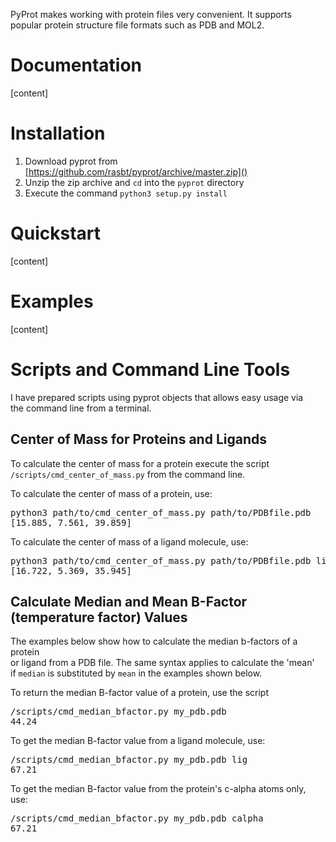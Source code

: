 PyProt makes working with protein files very convenient. It supports popular protein structure file formats such as PDB and MOL2.

# Documentation

[content]

# Installation

1. Download pyprot from [https://github.com/rasbt/pyprot/archive/master.zip]()
2. Unzip the zip archive and `cd` into the `pyprot` directory
3. Execute the command `python3 setup.py install`

# Quickstart

[content]

# Examples 

[content]

# Scripts and Command Line Tools

I have prepared scripts using pyprot objects that allows easy usage via  
the command line from a terminal.  

## Center of Mass for Proteins and Ligands
To calculate the center of mass for a protein execute the script  
`/scripts/cmd_center_of_mass.py` from the command line.  


To calculate the center of mass of a protein, use:  
<pre>python3 path/to/cmd_center_of_mass.py path/to/PDBfile.pdb  
[15.885, 7.561, 39.859]</pre>

To calculate the center of mass of a ligand molecule, use:  
<pre>python3 path/to/cmd_center_of_mass.py path/to/PDBfile.pdb lig  
[16.722, 5.369, 35.945]</pre>

## Calculate Median and Mean B-Factor (temperature factor) Values

The examples below show how to calculate the median b-factors of a protein  
or ligand from a PDB file. The same syntax applies to calculate the 'mean'  
if `median` is substituted by `mean` in the examples shown below.   
  

To return the median B-factor value of a protein, use the script
<pre>/scripts/cmd_median_bfactor.py my_pdb.pdb
44.24</pre>

To get the median B-factor value from a ligand molecule, use:
<pre>/scripts/cmd_median_bfactor.py my_pdb.pdb lig
67.21</pre>

To get the median B-factor value from the protein's c-alpha atoms only, use:
<pre>/scripts/cmd_median_bfactor.py my_pdb.pdb calpha
67.21</pre>

 
